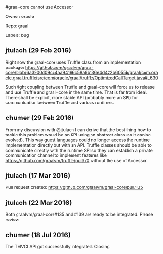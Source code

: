 #graal-core cannot use Accessor

Owner: oracle

Repo: graal

Labels: bug 

## jtulach (29 Feb 2016)

Right now the graal-core uses Truffle class from an implementation package: https://github.com/graalvm/graal-core/blob/6a3900d09cc4aa94196c58a9b136e4d422b6055b/graal/com.oracle.graal.truffle/src/com/oracle/graal/truffle/OptimizedCallTarget.java#L630

Such tight coupling between Truffle and graal-core will force us to release and use Truffle and graal+core in the same time. That is far from ideal. There shall be explicit, more stable API (probably more an SPI) for communication between Truffle and various runtimes.


## chumer (29 Feb 2016)

From my discussion with @jtulach I can derive that the best thing how to tackle this problem would be an SPI using an abstract class (so it can be evolved). This way guest languages could no longer access the runtime implementation directly but with an API. Truffle classes should be able to communicate directly with the runtime SPI so they can establish a private communication channel to implement features like https://github.com/graalvm/truffle/pull/70 without the use of Accessor.


## jtulach (17 Mar 2016)

Pull request created: https://github.com/graalvm/graal-core/pull/135


## jtulach (22 Mar 2016)

Both graalvm/graal-core#135 and #139 are ready to be integrated. Please review.


## chumer (18 Jul 2016)

The TMVCI API got successfully integrated. Closing.



